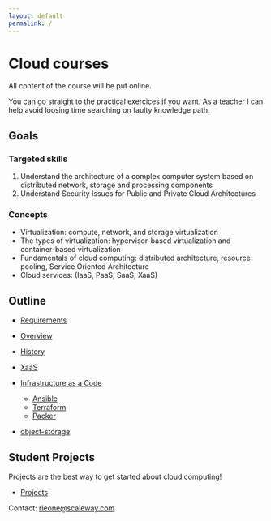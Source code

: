 ```yaml
---
layout: default
permalink: /
---
```


# Cloud courses

All content of the course will be put online.

You can go straight to the practical exercices if you want.
As a teacher I can help avoid loosing time searching on faulty knowledge path.

## Goals

### Targeted skills

1. Understand the architecture of a complex computer system based on distributed network, storage and processing components
2. Understand Security Issues for Public and Private Cloud Architectures

### Concepts

* Virtualization: compute, network, and storage virtualization
* The types of virtualization: hypervisor-based virtualization and container-based virtualization
* Fundamentals of cloud computing: distributed architecture, resource pooling, Service Oriented Architecture
* Cloud services: (IaaS, PaaS, SaaS, XaaS)

## Outline

- [Requirements](requirements)

- [Overview](overview/overview)
- [History](overview/history)
- [XaaS](overview/xaas)

- [Infrastructure as a Code](overview/iaac)
  - [Ansible](ansible)
  - [Terraform](terraform)
  - [Packer](packer)


- [object-storage](object-storage)

## Student Projects

Projects are the best way to get started about cloud computing!

- [Projects](projects)

Contact: [rleone@scaleway.com](mailto:rleone@scaleway.com)
